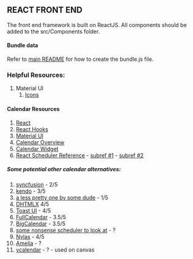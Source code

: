 ## REACT FRONT END
The front end framework is built on ReactJS. All components should be added to the src/Components folder. 

#### Bundle data
 Refer to [main README](../README.md) for how to create the bundle.js file.

### Helpful Resources:
1. Material UI
    1. [Icons](https://material-ui.com/components/material-icons/)

#### Calendar Resources
  1. [React](https://reactjs.org/)
  2. [React Hooks](https://reactjs.org/docs/hooks-intro.html)
  3. [Material UI](https://material-ui.com/)
  4. [Calendar Overview](https://js.devexpress.com/Documentation/Guide/Widgets/Calendar/Overview/)
  5. [Calendar Widget](https://js.devexpress.com/Demos/WidgetsGallery/Demo/Calendar/Overview/React/Light/)
  6. [React Scheduler Reference](https://devexpress.github.io/devextreme-reactive/react/scheduler/docs/reference/scheduler/)
    - [subref #1](https://js.devexpress.com/Documentation/Guide/Widgets/Scheduler/Appointments/Customize_Appointment_Tooltip/)
    - [subref #2](https://js.devexpress.com/Demos/WidgetsGallery/Demo/Scheduler/LimitAppointmentCountPerCell/React/Dark/)

  ##### Some potential other calendar alternatives:
  1. [syncfusion](https://www.syncfusion.com/react-ui-components/react-scheduler) - 2/5
  2. [kendo](https://www.telerik.com/kendo-react-ui/components/scheduler/) - 3/5
  3. [a less pretty one by some dude](https://stephenchou1017.github.io/scheduler/#/) - 1/5
  4. [DHTMLX](https://dhtmlx.com/blog/use-dhtmlx-scheduler-component-react-js-library-demo/) 4/5
  5. [Toast UI](https://ui.toast.com/tui-calendar) - 4/5
  6. [FullCalendar](https://fullcalendar.io/) - 3.5/5
  7. [BigCalendar](https://jquense.github.io/react-big-calendar/examples/index.html) - 3.5/5
  8. [some nonsense scheduler to look at](https://demo.easyappointments.org/) - ?
  9. [Nylas](https://www.nylas.com/products/calendar-sync/) - 4/5
  10. [Amelia](https://wpamelia.com/) - ?
  11. [vcalendar](https://vcalendar.io/i18n.html) - ? - used on canvas
